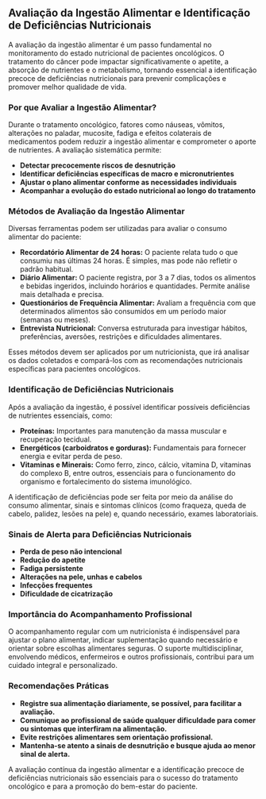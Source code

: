 
## Avaliação da Ingestão Alimentar e Identificação de Deficiências Nutricionais

A avaliação da ingestão alimentar é um passo fundamental no monitoramento do estado nutricional de pacientes oncológicos. O tratamento do câncer pode impactar significativamente o apetite, a absorção de nutrientes e o metabolismo, tornando essencial a identificação precoce de deficiências nutricionais para prevenir complicações e promover melhor qualidade de vida.

### Por que Avaliar a Ingestão Alimentar?

Durante o tratamento oncológico, fatores como náuseas, vômitos, alterações no paladar, mucosite, fadiga e efeitos colaterais de medicamentos podem reduzir a ingestão alimentar e comprometer o aporte de nutrientes. A avaliação sistemática permite:

- **Detectar precocemente riscos de desnutrição**
- **Identificar deficiências específicas de macro e micronutrientes**
- **Ajustar o plano alimentar conforme as necessidades individuais**
- **Acompanhar a evolução do estado nutricional ao longo do tratamento**

### Métodos de Avaliação da Ingestão Alimentar

Diversas ferramentas podem ser utilizadas para avaliar o consumo alimentar do paciente:

- **Recordatório Alimentar de 24 horas:** O paciente relata tudo o que consumiu nas últimas 24 horas. É simples, mas pode não refletir o padrão habitual.
- **Diário Alimentar:** O paciente registra, por 3 a 7 dias, todos os alimentos e bebidas ingeridos, incluindo horários e quantidades. Permite análise mais detalhada e precisa.
- **Questionários de Frequência Alimentar:** Avaliam a frequência com que determinados alimentos são consumidos em um período maior (semanas ou meses).
- **Entrevista Nutricional:** Conversa estruturada para investigar hábitos, preferências, aversões, restrições e dificuldades alimentares.

Esses métodos devem ser aplicados por um nutricionista, que irá analisar os dados coletados e compará-los com as recomendações nutricionais específicas para pacientes oncológicos.

### Identificação de Deficiências Nutricionais

Após a avaliação da ingestão, é possível identificar possíveis deficiências de nutrientes essenciais, como:

- **Proteínas:** Importantes para manutenção da massa muscular e recuperação tecidual.
- **Energéticos (carboidratos e gorduras):** Fundamentais para fornecer energia e evitar perda de peso.
- **Vitaminas e Minerais:** Como ferro, zinco, cálcio, vitamina D, vitaminas do complexo B, entre outros, essenciais para o funcionamento do organismo e fortalecimento do sistema imunológico.

A identificação de deficiências pode ser feita por meio da análise do consumo alimentar, sinais e sintomas clínicos (como fraqueza, queda de cabelo, palidez, lesões na pele) e, quando necessário, exames laboratoriais.

### Sinais de Alerta para Deficiências Nutricionais

- **Perda de peso não intencional**
- **Redução do apetite**
- **Fadiga persistente**
- **Alterações na pele, unhas e cabelos**
- **Infecções frequentes**
- **Dificuldade de cicatrização**

### Importância do Acompanhamento Profissional

O acompanhamento regular com um nutricionista é indispensável para ajustar o plano alimentar, indicar suplementação quando necessário e orientar sobre escolhas alimentares seguras. O suporte multidisciplinar, envolvendo médicos, enfermeiros e outros profissionais, contribui para um cuidado integral e personalizado.

### Recomendações Práticas

- **Registre sua alimentação diariamente, se possível, para facilitar a avaliação.**
- **Comunique ao profissional de saúde qualquer dificuldade para comer ou sintomas que interfiram na alimentação.**
- **Evite restrições alimentares sem orientação profissional.**
- **Mantenha-se atento a sinais de desnutrição e busque ajuda ao menor sinal de alerta.**

A avaliação contínua da ingestão alimentar e a identificação precoce de deficiências nutricionais são essenciais para o sucesso do tratamento oncológico e para a promoção do bem-estar do paciente.
```
